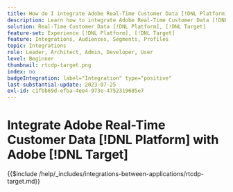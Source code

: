 ```yaml
---
title: How do I integrate Adobe Real-Time Customer Data [!DNL Platform] with Adobe [!DNL Target]?
description: Learn how to integrate Adobe Real-Time Customer Data [!DNL Platform] with Adobe [!DNL Target].
solution: Real-Time Customer Data [!DNL Platform], [!DNL Target]
feature-set: Experience [!DNL Platform], [!DNL Target]
feature: Integrations, Audiences, Segments, Profiles
topic: Integrations
role: Leader, Architect, Admin, Developer, User
level: Beginner
thumbnail: rtcdp-target.png
index: no
badgeIntegration: label="Integration" type="positive"
last-substantial-update: 2023-07-25
exl-id: c1fbb69d-efba-4ee4-973e-4752319685e7
---
```

# Integrate Adobe Real-Time Customer Data [!DNL Platform] with Adobe [!DNL Target]

{{$include /help/_includes/integrations-between-applications/rtcdp-target.md}}
